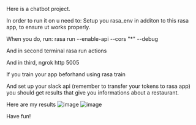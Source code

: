 Here is a chatbot project.

In order to run it on u need to:
Setup you rasa_env in additon to this rasa app, to ensure ut works properly.

When you do, run:
rasa run --enable-api --cors "*" --debug

And in second terminal
rasa run actions

And in third, 
ngrok http 5005

If you train your app beforhand using 
rasa train

And set up your slack api (remember to transfer your tokens to rasa app)
you should get results that give you informations about a restaurant.

Here are my results
![image](https://github.com/user-attachments/assets/a9c7decb-0d9c-47b8-8407-97d59fabb536)
![image](https://github.com/user-attachments/assets/76c49720-995d-4f35-8440-e10904fe610e)

Have fun!

